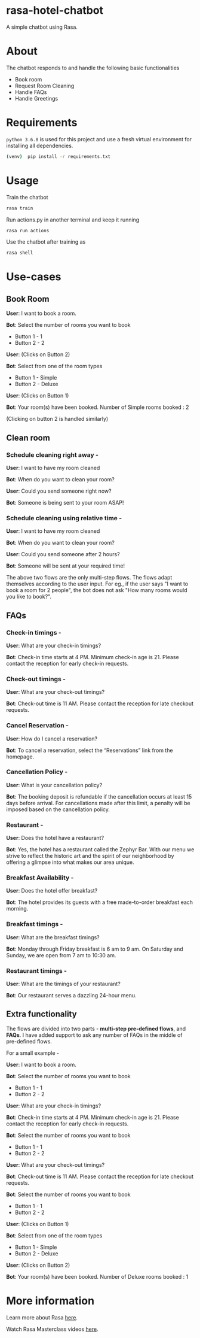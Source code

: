 # rasa-hotel-chatbot
A simple chatbot using Rasa.

# About
The chatbot responds to and handle the following basic functionalities
- Book room
- Request Room Cleaning
- Handle FAQs
- Handle Greetings

# Requirements
`python 3.6.8` is used for this project and use a fresh virtual environment for installing all dependencies.
```bash
(venv)  pip install -r requirements.txt
```

# Usage
Train the chatbot
```bash
rasa train
```
Run actions.py in another terminal and keep it running
```bash
rasa run actions
```
Use the chatbot after training as
```bash
rasa shell
```

# Use-cases

## Book Room

**User**: I want to book a room.

**Bot**: Select the number of rooms you want to book
- Button 1 - 1 
- Button 2 - 2

**User**: (Clicks on Button 2)

**Bot**: Select from one of the room types
- Button 1 - Simple 
- Button 2 - Deluxe

**User**: (Clicks on Button 1)

**Bot**: Your room(s) have been booked. Number of Simple rooms booked : 2

(Clicking on button 2 is handled similarly)

## Clean room

### Schedule cleaning right away -

**User**: I want to have my room cleaned

**Bot**: When do you want to clean your room?

**User**: Could you send someone right now?

**Bot**: Someone is being sent to your room ASAP!

### Schedule cleaning using relative time -

**User**: I want to have my room cleaned

**Bot**: When do you want to clean your room?

**User**: Could you send someone after 2 hours?

**Bot**: Someone will be sent at your required time!

The above two flows are the only multi-step flows. The flows adapt themselves according to the user input. For eg., if the user says "I want to book a room for 2 people", the bot does not ask "How many rooms would you like to book?".

## FAQs

### Check-in timings -
**User**: What are your check-in timings?

**Bot**: Check-in time starts at 4 PM. Minimum check-in age is 21. Please contact the reception for early check-in requests.

### Check-out timings -
**User**: What are your check-out timings?

**Bot**: Check-out time is 11 AM. Please contact the reception for late checkout requests.

### Cancel Reservation -
**User**: How do I cancel a reservation?

**Bot**: To cancel a reservation, select the “Reservations” link from the homepage.

### Cancellation Policy -
**User**: What is your cancellation policy?

**Bot**: The booking deposit is refundable if the cancellation occurs at least 15 days before arrival. For cancellations made after this limit, a penalty will be imposed based on the cancellation policy.

### Restaurant -
**User**: Does the hotel have a restaurant?

**Bot**: Yes, the hotel has a restaurant called the Zephyr Bar. With our menu we strive to reflect the historic art and the spirit of our neighborhood by offering a glimpse into what makes our area unique.

### Breakfast Availability -
**User**: Does the hotel offer breakfast?

**Bot**: The hotel provides its guests with a free made-to-order breakfast each morning.

### Breakfast timings -
**User**: What are the breakfast timings?

**Bot**: Monday through Friday breakfast is 6 am to 9 am. On Saturday and Sunday, we are open from 7 am to 10:30 am.

### Restaurant timings -
**User**: What are the timings of your restaurant?

**Bot**: Our restaurant serves a dazzling 24-hour menu.

## Extra functionality
The flows are divided into two parts - **multi-step pre-defined flows**, and **FAQs**. I have added support to ask any number of FAQs in the middle of pre-defined flows.

For a small example -

**User**: I want to book a room.

**Bot**: Select the number of rooms you want to book
- Button 1 - 1 
- Button 2 - 2

**User**: What are your check-in timings?

**Bot**: Check-in time starts at 4 PM. Minimum check-in age is 21. Please contact the reception for early check-in requests.

**Bot**: Select the number of rooms you want to book
- Button 1 - 1 
- Button 2 - 2

**User**: What are your check-out timings?

**Bot**: Check-out time is 11 AM. Please contact the reception for late checkout requests.

**Bot**: Select the number of rooms you want to book
- Button 1 - 1 
- Button 2 - 2

**User**: (Clicks on Button 1)

**Bot**: Select from one of the room types
- Button 1 - Simple 
- Button 2 - Deluxe

**User**: (Clicks on Button 2)

**Bot**: Your room(s) have been booked. Number of Deluxe rooms booked : 1

# More information
Learn more about Rasa [here](https://rasa.com/docs/rasa/user-guide/rasa-tutorial/).

Watch Rasa Masterclass videos [here](https://www.youtube.com/playlist?list=PL75e0qA87dlHQny7z43NduZHPo6qd-cRc).
